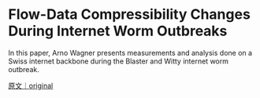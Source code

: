 
# Flow-Data Compressibility Changes During Internet Worm Outbreaks

In this paper, Arno Wagner presents measurements and analysis done on a Swiss internet backbone during the Blaster and Witty internet worm outbreak.

[原文｜original](https://insights.sei.cmu.edu/library/flow-data-compressibility-changes-during-internet-worm-outbreaks/)
        